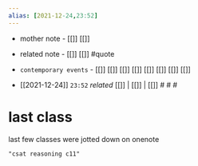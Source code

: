 ```yaml
---
alias: [2021-12-24,23:52]
---
```

- mother note - [[]] [[]]
- related note - [[]] [[]] #quote 
- `contemporary events` - [[]] [[]] [[]] [[]] [[]] [[]] [[]] [[]]

- [[2021-12-24]]  `23:52` _related_ [[]] | [[]] | [[]] # # #

# last class
last few classes were jotted down on onenote

```query
"csat reasoning c11"
```